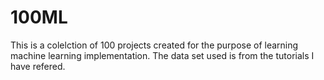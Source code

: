 # 100ML
This is a colelction of 100 projects created for the purpose of learning machine learning implementation. The data set used is from the tutorials I have refered.
